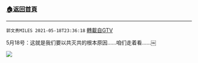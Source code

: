 ﻿###  [:house:返回首頁](https://github.com/ourhimalayas/txt)
---

`郭文贵MILES 2021-05-18T23:36:18` [轉載自GTV](https://gtv.org/web/#/UserInfo/5e596957357cc612d35a8044)

5月18号：这就是我们要以共灭共的根本原因……咱们走着看……￼

![](https://filegroup.gtv.org/cdn-cgi/image/width=600/https://filegroup.gtv.org/group7/web/20210518/23/36/0/694a592105e2cb0560d7c8a3f8c444f9.jpg)
